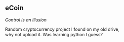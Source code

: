 ## eCoin

*Control is an illusion*

Random cryptocurrency project I found on my old drive,\
why not upload it. Was learning python I guess?
